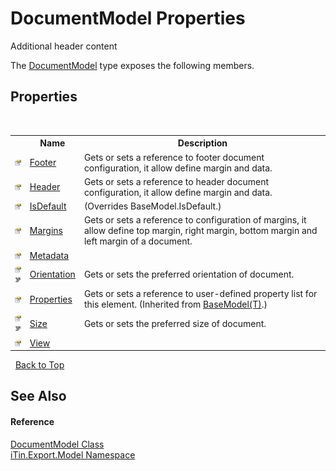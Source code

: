 # DocumentModel Properties
Additional header content 

The <a href="T_iTin_Export_Model_DocumentModel">DocumentModel</a> type exposes the following members.


## Properties
&nbsp;<table><tr><th></th><th>Name</th><th>Description</th></tr><tr><td>![Public property](media/pubproperty.gif "Public property")</td><td><a href="P_iTin_Export_Model_DocumentModel_Footer">Footer</a></td><td>
Gets or sets a reference to footer document configuration, it allow define margin and data.</td></tr><tr><td>![Public property](media/pubproperty.gif "Public property")</td><td><a href="P_iTin_Export_Model_DocumentModel_Header">Header</a></td><td>
Gets or sets a reference to header document configuration, it allow define margin and data.</td></tr><tr><td>![Public property](media/pubproperty.gif "Public property")</td><td><a href="P_iTin_Export_Model_DocumentModel_IsDefault">IsDefault</a></td><td> (Overrides BaseModel.IsDefault.)</td></tr><tr><td>![Public property](media/pubproperty.gif "Public property")</td><td><a href="P_iTin_Export_Model_DocumentModel_Margins">Margins</a></td><td>
Gets or sets a reference to configuration of margins, it allow define top margin, right margin, bottom margin and left margin of a document.</td></tr><tr><td>![Public property](media/pubproperty.gif "Public property")</td><td><a href="P_iTin_Export_Model_DocumentModel_Metadata">Metadata</a></td><td /></tr><tr><td>![Public property](media/pubproperty.gif "Public property")![Code example](media/CodeExample.png "Code example")</td><td><a href="P_iTin_Export_Model_DocumentModel_Orientation">Orientation</a></td><td>
Gets or sets the preferred orientation of document.</td></tr><tr><td>![Public property](media/pubproperty.gif "Public property")</td><td><a href="P_iTin_Export_Model_BaseModel_1_Properties">Properties</a></td><td>
Gets or sets a reference to user-defined property list for this element.
 (Inherited from <a href="T_iTin_Export_Model_BaseModel_1">BaseModel(T)</a>.)</td></tr><tr><td>![Public property](media/pubproperty.gif "Public property")![Code example](media/CodeExample.png "Code example")</td><td><a href="P_iTin_Export_Model_DocumentModel_Size">Size</a></td><td>
Gets or sets the preferred size of document.</td></tr><tr><td>![Public property](media/pubproperty.gif "Public property")</td><td><a href="P_iTin_Export_Model_DocumentModel_View">View</a></td><td /></tr></table>&nbsp;
<a href="#documentmodel-properties">Back to Top</a>

## See Also


#### Reference
<a href="T_iTin_Export_Model_DocumentModel">DocumentModel Class</a><br /><a href="N_iTin_Export_Model">iTin.Export.Model Namespace</a><br />